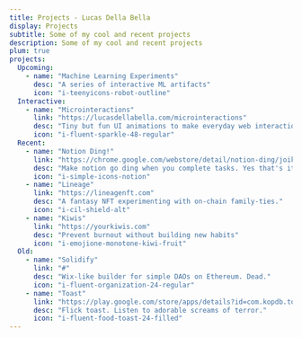 ```yaml
---
title: Projects - Lucas Della Bella
display: Projects
subtitle: Some of my cool and recent projects
description: Some of my cool and recent projects
plum: true
projects:
  Upcoming:
    - name: "Machine Learning Experiments"
      desc: "A series of interactive ML artifacts"
      icon: "i-teenyicons-robot-outline"
  Interactive:
    - name: "Microinteractions"
      link: "https://lucasdellabella.com/microinteractions"
      desc: "Tiny but fun UI animations to make everyday web interactions pop!"
      icon: "i-fluent-sparkle-48-regular"
  Recent:
    - name: "Notion Ding!"
      link: "https://chrome.google.com/webstore/detail/notion-ding/joikmdcpokdfcmocfafpmbailndkpjim"
      desc: "Make notion go ding when you complete tasks. Yes that's it."
      icon: "i-simple-icons-notion"
    - name: "Lineage"
      link: "https://lineagenft.com"
      desc: "A fantasy NFT experimenting with on-chain family-ties."
      icon: "i-cil-shield-alt"
    - name: "Kiwis"
      link: "https://yourkiwis.com"
      desc: "Prevent burnout without building new habits"
      icon: "i-emojione-monotone-kiwi-fruit"
  Old:
    - name: "Solidify"
      link: "#"
      desc: "Wix-like builder for simple DAOs on Ethereum. Dead."
      icon: "i-fluent-organization-24-regular"
    - name: "Toast"
      link: "https://play.google.com/store/apps/details?id=com.kopdb.toast"
      desc: "Flick toast. Listen to adorable screams of terror."
      icon: "i-fluent-food-toast-24-filled"
---
```


<ListProjects :projects="frontmatter.projects"/>

